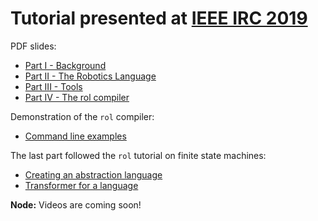 


# Tutorial presented at [IEEE IRC 2019](http://irc.asia.edu.tw/2019/)

PDF slides:

- [Part I - Background](IEEE-IRC-Part-I.pdf)
- [Part II - The Robotics Language](IEEE-IRC-Part-II.pdf)
- [Part III - Tools](IEEE-IRC-Part-III.pdf)
- [Part IV - The rol compiler](IEEE-IRC-Part-IV.pdf)

Demonstration of the `rol` compiler:
 - [Command line examples](../../Compiler/Tutorials/CommandLineExamples/README.md)

The last part followed the `rol` tutorial on finite state machines:
  - [Creating an abstraction language](../../Compiler/Tutorials/FiniteStateMachine/Parser.md)
  - [Transformer for a language](../../Compiler/Tutorials/FiniteStateMachine/Transformer.md)

**Node:** Videos are coming soon!
